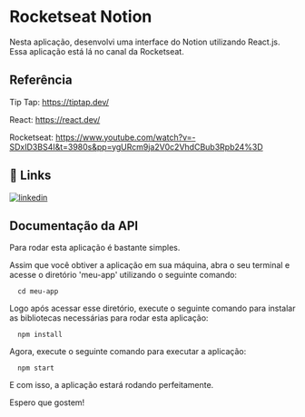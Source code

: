 # Rocketseat Notion

Nesta aplicação, desenvolvi uma interface do Notion utilizando React.js. Essa aplicação está lá no canal da Rocketseat.

## Referência

Tip Tap: https://tiptap.dev/

React: https://react.dev/

Rocketseat: https://www.youtube.com/watch?v=-SDxID3BS4I&t=3980s&pp=ygURcm9ja2V0c2VhdCBub3Rpb24%3D

## 🔗 Links

[![linkedin](https://img.shields.io/badge/linkedin-0A66C2?style=for-the-badge&logo=linkedin&logoColor=white)](https://www.linkedin.com/in/theodoro-vieira-9a1b10232/)

## Documentação da API

Para rodar esta aplicação é bastante simples.

Assim que você obtiver a aplicação em sua máquina, abra o seu terminal e acesse o diretório 'meu-app' utilizando o seguinte comando:

```http
  cd meu-app
```

Logo após acessar esse diretório, execute o seguinte comando para instalar as bibliotecas necessárias para rodar esta aplicação:

```http
  npm install
```

Agora, execute o seguinte comando para executar a aplicação:

```http
  npm start
```

E com isso, a aplicação estará rodando perfeitamente.

Espero que gostem!

